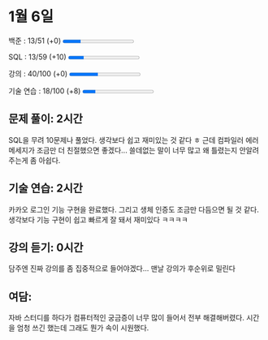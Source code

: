 1월 6일
=
백준 : 13/51 (+0) 
<progress value="13" max="51"></progress>

SQL : 13/59 (+10) 
<progress value="13" max="59"></progress>

강의 : 40/100 (+0)
<progress value="40" max="100"></progress>

기술 연습 : 18/100 (+8)
<progress value="18" max="100"></progress>



## 문제 풀이: 2시간 
SQL을 무려 10문제나 풀었다. 생각보다 쉽고 재미있는 것 같다 ㅎ 근데 컴파일러 에러 메세지가 조금만 더 친절했으면 좋겠다... 쓸데없는 말이 너무 많고 왜 틀렸는지 안알려주는게 좀 아쉽다.


## 기술 연습: 2시간
카카오 로그인 기능 구현을 완료했다. 그리고 생체 인증도 조금만 다듬으면 될 것 같다. 생각보다 기능 구현이 쉽고 빠르게 잘 돼서 재미있다 ㅋㅋㅋㅋ

## 강의 듣기: 0시간
담주엔 진짜 강의를 좀 집중적으로 들어야겠다... 맨날 강의가 후순위로 밀린다 

## 여담: 
자바 스터디를 하다가 컴퓨터적인 궁금증이 너무 많이 들어서 전부 해결해버렸다. 시간을 엄청 쓰긴 했는데 그래도 뭔가 속이 시원했다.